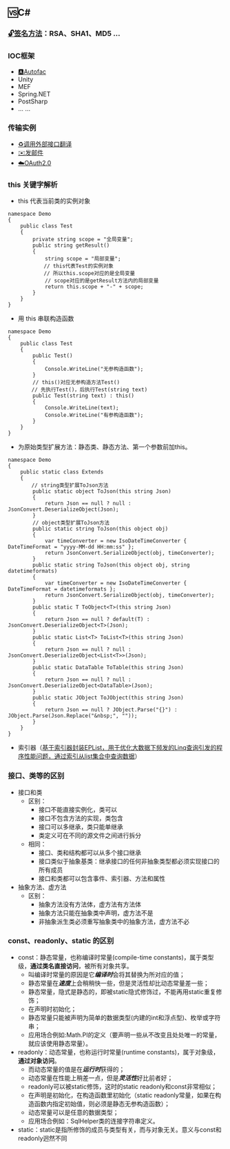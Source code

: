 ## 🆚C#

### [🔓签名方法](https://github.com/GeJinTaiHua/RSA_SHA_MD5)：RSA、SHA1、MD5 ... 

### IOC框架
+ [🅰️Autofac](https://github.com/GeJinTaiHua/NetCore.Autofac)
+ Unity
+ MEF
+ Spring.NET
+ PostSharp
+ ... ...

### 传输实例
+ [♻️调用外部接口翻译](https://github.com/GeJinTaiHua/ConvertCNtoHK)
+ [✉️发邮件](https://github.com/GeJinTaiHua/SendEmail)
+ [☁️OAuth2.0](https://github.com/GeJinTaiHua/OAuth2.0)

### this 关键字解析
+ this 代表当前类的实例对象
```
namespace Demo
{
    public class Test
    {
        private string scope = "全局变量";
        public string getResult()
        {
            string scope = "局部变量";
　　　　　　　// this代表Test的实例对象
　　　　　　　// 所以this.scope对应的是全局变量
　　　　　　  // scope对应的是getResult方法内的局部变量
            return this.scope + "-" + scope;
        }
    }
}
```
+ 用 this 串联构造函数
```
namespace Demo
{
    public class Test
    {
        public Test()
        {
            Console.WriteLine("无参构造函数");
        }
        // this()对应无参构造方法Test()
　　　　 // 先执行Test()，后执行Test(string text)
        public Test(string text) : this()
        {
            Console.WriteLine(text);
            Console.WriteLine("有参构造函数");
        }
    }
}
```
+ 为原始类型扩展方法：静态类、静态方法、第一个参数前加this。
```
namespace Demo
{
    public static class Extends
    {
　　　　 // string类型扩展ToJson方法
        public static object ToJson(this string Json)
        {
            return Json == null ? null : JsonConvert.DeserializeObject(Json);
        }
        // object类型扩展ToJson方法
        public static string ToJson(this object obj)
        {
            var timeConverter = new IsoDateTimeConverter { DateTimeFormat = "yyyy-MM-dd HH:mm:ss" };
            return JsonConvert.SerializeObject(obj, timeConverter);
        }
        public static string ToJson(this object obj, string datetimeformats)
        {
            var timeConverter = new IsoDateTimeConverter { DateTimeFormat = datetimeformats };
            return JsonConvert.SerializeObject(obj, timeConverter);
        }
        public static T ToObject<T>(this string Json)
        {
            return Json == null ? default(T) : JsonConvert.DeserializeObject<T>(Json);
        }
        public static List<T> ToList<T>(this string Json)
        {
            return Json == null ? null : JsonConvert.DeserializeObject<List<T>>(Json);
        }
        public static DataTable ToTable(this string Json)
        {
            return Json == null ? null : JsonConvert.DeserializeObject<DataTable>(Json);
        }
        public static JObject ToJObject(this string Json)
        {
            return Json == null ? JObject.Parse("{}") : JObject.Parse(Json.Replace("&nbsp;", ""));
        }
    }
}
```
+ 索引器（[基于索引器封装EPList，用于优化大数据下频发的Linq查询引发的程序性能问题，通过索引从list集合中查询数据](http://www.cnblogs.com/jh007/p/6603318.html)）

### 接口、类等的区别
+ 接口和类
  + 区别：
    + 接口不能直接实例化，类可以
    + 接口不包含方法的实现，类包含
    + 接口可以多继承，类只能单继承
    + 类定义可在不同的源文件之间进行拆分
  + 相同：
    + 接口、类和结构都可以从多个接口继承
    + 接口类似于抽象基类：继承接口的任何非抽象类型都必须实现接口的所有成员
    + 接口和类都可以包含事件、索引器、方法和属性
+ 抽象方法、虚方法
  + 区别：
    + 抽象方法没有方法体，虚方法有方法体
    + 抽象方法只能在抽象类中声明，虚方法不是
    + 非抽象派生类必须重写抽象类中的抽象方法，虚方法不必
    
 ### const、readonly、static 的区别
 + const：静态常量，也称编译时常量(compile-time constants)，属于类型级，**通过类名直接访问**，被所有对象共享。
   + 叫编译时常量的原因是它***编译时***会将其替换为所对应的值；
   + 静态常量在***速度***上会稍稍快一些，但是灵活性却比动态常量差一些；
   + 静态常量，隐式是静态的，即被static隐式修饰过，不能再用static重复修饰；
   + 在声明时初始化；
   + 静态常量只能被声明为简单的数据类型(内建的int和浮点型)、枚举或字符串；
   + 应用场合例如:Math.PI的定义（要声明一些从不改变且处处唯一的常量，就应该使用静态常量）。
 + readonly：动态常量，也称运行时常量(runtime constants)，属于对象级，**通过对象访问**。
   + 而动态常量的值是在***运行时***获得的；
   + 动态常量在性能上稍差一点，但是***灵活性***好比前者好；
   + readonly可以被static修饰，这时的static readonly和const非常相似；
   + 在声明是初始化，在构造函数里初始化（static readonly常量，如果在构造函数内指定初始值，则必须是静态无参构造函数）；
   + 动态常量可以是任意的数据类型；
   + 应用场合例如：SqlHelper类的连接字符串定义。
 + static：static是指所修饰的成员与类型有关，而与对象无关。意义与const和readonly迥然不同

